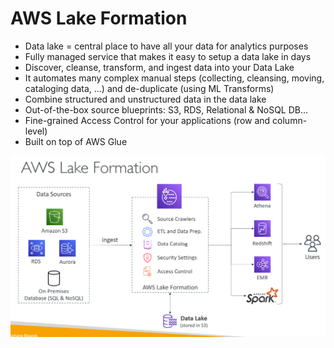 # AWS Lake Formation
- Data lake = central place to have all your data for analytics purposes
- Fully managed service that makes it easy to setup a data lake in days
- Discover, cleanse, transform, and ingest data into your Data Lake
- It automates many complex manual steps (collecting, cleansing, moving,
cataloging data, …) and de-duplicate (using ML Transforms)
- Combine structured and unstructured data in the data lake
- Out-of-the-box source blueprints: S3, RDS, Relational & NoSQL DB…
- Fine-grained Access Control for your applications (row and column-level)
- Built on top of AWS Glue

![alt text](image-92.png)

